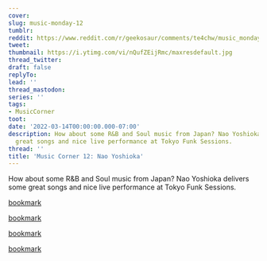 ```yaml
---
cover:
slug: music-monday-12
tumblr:
reddit: https://www.reddit.com/r/geekosaur/comments/te4chw/music_monday_12_nao_yoshioka/
tweet:
thumbnail: https://i.ytimg.com/vi/nQufZEijRmc/maxresdefault.jpg
thread_twitter:
draft: false
replyTo:
lead: ''
thread_mastodon:
series: ''
tags:
- MusicCorner
toot:
date: '2022-03-14T00:00:00.000-07:00'
description: How about some R&B and Soul music from Japan? Nao Yoshioka delivers some
  great songs and nice live performance at Tokyo Funk Sessions.
thread: ''
title: 'Music Corner 12: Nao Yoshioka'
---
```


How about some R&B and Soul music from Japan? Nao Yoshioka delivers some great songs and nice live performance at Tokyo Funk Sessions.


[bookmark](https://www.youtube.com/watch?v=nQufZEijRmc)


[bookmark](https://www.youtube.com/watch?v=I6U5uYWR-OY)


[bookmark](https://www.youtube.com/watch?v=CTmaZAWVFsw)


[bookmark](https://www.youtube.com/watch?v=zgax00svOwQ)


